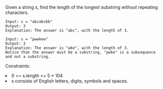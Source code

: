 Given a string s, find the length of the longest substring without repeating characters.

```
Input: s = "abcabcbb"
Output: 3
Explanation: The answer is "abc", with the length of 3.
```

```     
Input: s = "pwwkew"
Output: 3
Explanation: The answer is "wke", with the length of 3.
Notice that the answer must be a substring, "pwke" is a subsequence and not a substring.
```
Constraints:

<li>0 <= s.length <= 5 * 104</li>
<li>s consists of English letters, digits, symbols and spaces.</li>
